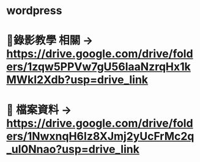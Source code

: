 # wordpress 
# 🍇錄影教學 相關 -> https://drive.google.com/drive/folders/1zqw5PPVw7gU56laaNzrqHx1kMWkI2Xdb?usp=drive_link 
# 🍇 檔案資料 -> https://drive.google.com/drive/folders/1NwxnqH6Iz8XJmj2yUcFrMc2q_ul0Nnao?usp=drive_link
